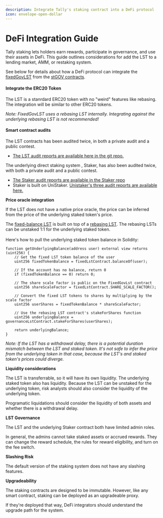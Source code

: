 ```yaml
---
description: Integrate Tally's staking contract into a DeFi protocol
icon: envelope-open-dollar
---
```


# DeFi Integration Guide

Tally staking lets holders earn rewards, participate in governance, and use their assets in DeFi. This guide outlines considerations for add the LST to a lending market, AMM, or restaking system.&#x20;

See below for details about how a DeFi protocol can integrate the [fixedGovLST](https://github.com/withtally/stGOV/blob/main/src/FixedGovLst.sol) from the [stGOV contracts](https://github.com/withtally/stgov).

#### Integrate the ERC20 Token

The LST is a stanrdard ERC20 token with no "weird" features like rebasing. The integration will be similar to other ERC20 tokens.

_Note: FixedGovLST uses a rebasing LST internally. Integrating against the underlying rebasing LST is not recommended!_

#### Smart contract audits

The LST contracts has been audited twice, in both a private audit and a public contest.&#x20;

* [The LST audit reports are available here in the git repo.](https://github.com/withtally/stGOV/tree/main/audits)

The underlying direct staking system , Staker, has also been audited twice, with both a private audit and a public contest.

* [The Staker audit reports are available in the Staker repo](https://github.com/withtally/staker/tree/main/audits)
* Staker is built on UniStaker. [Unistaker's three audit reports are available here.](https://github.com/withtally/staker/tree/main/audits/unistaker)

**Price oracle integration**

If the LST does not have a native price oracle, the price can be inferred from the price of the underlying staked token's price.

The [fixed-balance LST](https://github.com/withtally/stGOV/blob/main/src/FixedGovLst.sol) is built on top of a [rebasing LST](https://github.com/withtally/stGOV/blob/main/src/GovLst.sol). The rebasing LSTs can be unstaked 1:1 for the underlying staked token. \
\
Here's how to pull the underlying staked token balance in Solidity:

```
function getUnderlyingBalance(address user) external view returns (uint256) {
    // Get the fixed LST token balance of the user
    uint256 fixedTokenBalance = fixedLstContract.balanceOf(user);
    
    // If the account has no balance, return 0
    if (fixedTokenBalance == 0) return 0;
    
    // The share scale factor is public on the FixedGovLst contract
    uint256 shareScaleFactor = fixedLstContract.SHARE_SCALE_FACTOR();
    
    // Convert the fixed LST tokens to shares by multiplying by the scale factor
    uint256 userShares = fixedTokenBalance * shareScaleFactor;
    
    // Use the rebasing LST contract's stakeForShares function
    uint256 underlyingBalance = governanceLstContract.stakeForShares(userShares);
    
    return underlyingBalance;
}
```

_Note: If the LST has a withdrawal delay, there is a potential duration mismatch between the LST and staked token. It's not safe to infer the price from the underlying token in that case, because the LST's and staked token's prices could diverge._

**Liquidity considerations**

The LST is transferrable, so it will have its own liquidity. The underlying staked token also has liquidity. Because the LST can be unstaked for the underlying token, risk analysts should also consider the liquidity of the underlying token.

Programatic liquidations should consider the liquidity of both assets and whether there is a withdrawal delay.

**LST Governance**

The LST and the underlying Staker contract both have limited admin roles.&#x20;

In general, the admins cannot take staked assets or accrued rewards. They can change the reward schedule, the rules for reward eligibility, and turn on the fee switch.

**Slashing Risk**

The default version of the staking system does not have any slashing features.&#x20;

**Upgradeability**

The staking contracts are designed to be immutable. However, like any smart contract, staking can be deployed as an upgradeable proxy.&#x20;

If they're deployed that way, DeFi integrators should understand the upgrade path for the system.
